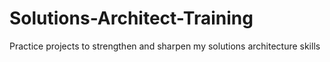 # Solutions-Architect-Training
Practice projects to strengthen and sharpen my solutions architecture skills
